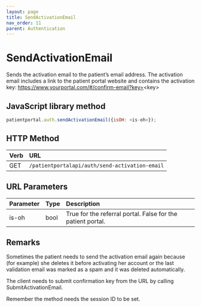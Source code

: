 ```yaml
---
layout: page
title: SendActivationEmail
nav_order: 11
parent: Authentication
---
```


# SendActivationEmail

Sends the activation email to the patient’s email address. The activation email includes a link to the patient portal website and contains the activation key: <https://www.yourportal.com/#/confirm-email?key=><key\>

## JavaScript library method

```javascript
patientportal.auth.sendActivationEmail({isOH: <is-oh>});
```

## HTTP Method

| Verb | URL                                               |
|:-----|:--------------------------------------------------|
| GET | `/patientportalapi/auth/send-activation-email` |

## URL Parameters

| Parameter | Type   | Description                                                 |
|:----------|:-------|:------------------------------------------------------------|
| is-oh | bool | True for the referral portal. False for the patient portal. |

## Remarks

Sometimes the patient needs to send the activation email again because (for example) she deletes it before activating her account or the last validation email was marked as a spam and it was deleted automatically.

The client needs to submit confirmation key from the URL by calling SubmitActivationEmail.

Remember the method needs the session ID to be set.
